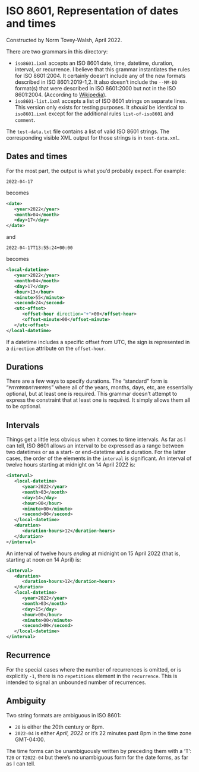 # ISO 8601, Representation of dates and times

Constructed by Norm Tovey-Walsh, April 2022.

There are two grammars in this directory:

* `iso8601.ixml` accepts an ISO 8601 date, time, datetime, duration,
   interval, or recurrence. I believe that this grammar instantiates
   the rules for ISO 8601:2004. It certainly doesn’t include any of
   the new formats described in ISO 8601:2019-1,2. It also doesn’t
   include the `--MM-DD` format(s) that were described in ISO
   8601:2000 but not in the ISO 8601:2004. (According to
   [Wikipedia](https://en.wikipedia.org/wiki/ISO_8601)).
* `iso8601-list.ixml` accepts a list of ISO 8601 strings on separate lines. This version
   only exists for testing purposes. It _should_ be identical to `iso8601.ixml` except for
   the  additional rules `list-of-iso8601` and `comment`.

The `test-data.txt` file contains a list of valid ISO 8601 strings.
The corresponding visible XML output for those strings is in
`test-data.xml`.

## Dates and times

For the most part, the output is what you’d probably
expect. For example:

```
2022-04-17
```

becomes

```xml
<date>
   <year>2022</year>
   <month>04</month>
   <day>17</day>
</date>
```

and

```
2022-04-17T13:55:24+00:00
```

becomes

```xml
<local-datetime>
   <year>2022</year>
   <month>04</month>
   <day>17</day>
   <hour>13</hour>
   <minute>55</minute>
   <second>24</second>
   <utc-offset>
      <offset-hour direction="+">00</offset-hour>
      <offset-minute>00</offset-minute>
   </utc-offset>
</local-datetime>
```

If a datetime includes a specific offset from UTC, the sign is represented in a `direction` attribute
on the `offset-hour`.

## Durations

There are a few ways to specify durations. The “standard” form is “`P`_n_`Y`_n_`M`_n_`D`_n_`T`_n_`H`_n_`M`_n_`S`”
where all of the years, months, days, etc, are essentially optional, but at least one is required. This grammar
doesn’t attempt to express the constraint that at least one is required. It simply allows them all to be optional.

## Intervals

Things get a little less obvious when it comes to time intervals. As far as I can tell, ISO 8601 allows an interval
to be expressed as a range between two datetimes or as a start- or end-datetime and a duration. For the latter cases, the order of the elements in the `interval` is significant. An interval of twelve hours starting at midnight on 14 April 2022 is:

```xml
<interval>
   <local-datetime>
      <year>2022</year>
      <month>03</month>
      <day>14</day>
      <hour>00</hour>
      <minute>00</minute>
      <second>00</second>
   </local-datetime>
   <duration>
      <duration-hours>12</duration-hours>
   </duration>
</interval>
```

An interval of twelve hours _ending_ at midnight on 15 April 2022 (that is, starting at noon on 14 April) is:

```xml
<interval>
   <duration>
      <duration-hours>12</duration-hours>
   </duration>
   <local-datetime>
      <year>2022</year>
      <month>03</month>
      <day>15</day>
      <hour>00</hour>
      <minute>00</minute>
      <second>00</second>
   </local-datetime>
</interval>
```

## Recurrence 

For the special cases where the number of recurrences is omitted, or
is explicitly `-1`, there is no `repetitions` element in the
`recurrence`. This is intended to signal an unbounded number of recurrences.

## Ambiguity

Two string formats are ambiguous in ISO 8601:

* `20` is either the 20th century or 8pm.
* `2022-04` is either _April, 2022_ or it’s 22 minutes past 8pm in the time zone GMT-04:00.

The time forms can be unambiguously written by preceding them with a ‘T’: `T20` or `T2022-04`
but there’s no unambiguous form for the date forms, as far as I can tell.
